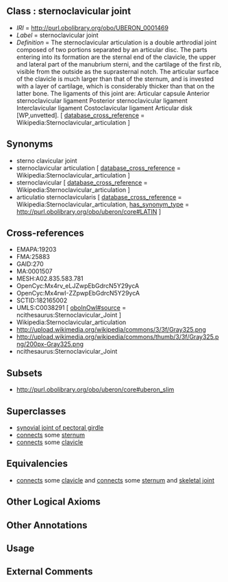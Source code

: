 
## Class : sternoclavicular joint

 * *IRI* = http://purl.obolibrary.org/obo/UBERON_0001469
 * *Label* = sternoclavicular joint
 * *Definition* = The sternoclavicular articulation is a double arthrodial joint composed of two portions separated by an articular disc. The parts entering into its formation are the sternal end of the clavicle, the upper and lateral part of the manubrium sterni, and the cartilage of the first rib, visible from the outside as the suprasternal notch. The articular surface of the clavicle is much larger than that of the sternum, and is invested with a layer of cartilage, which is considerably thicker than that on the latter bone. The ligaments of this joint are: Articular capsule Anterior sternoclavicular ligament Posterior sternoclavicular ligament Interclavicular ligament Costoclavicular ligament Articular disk [WP,unvetted]. [ [database_cross_reference](../../ef/oboInOwl#hasDbXref.md) = Wikipedia:Sternoclavicular_articulation ]

## Synonyms

 * sterno clavicular joint
 * sternoclavicular articulation [ [database_cross_reference](../../ef/oboInOwl#hasDbXref.md) = Wikipedia:Sternoclavicular_articulation ]
 * sternoclavicular [ [database_cross_reference](../../ef/oboInOwl#hasDbXref.md) = Wikipedia:Sternoclavicular_articulation ]
 * articulatio sternoclavicularis [ [database_cross_reference](../../ef/oboInOwl#hasDbXref.md) = Wikipedia:Sternoclavicular_articulation, [has_synonym_type](../../pe/oboInOwl#hasSynonymType.md) = http://purl.obolibrary.org/obo/uberon/core#LATIN ]

## Cross-references

 * EMAPA:19203
 * FMA:25883
 * GAID:270
 * MA:0001507
 * MESH:A02.835.583.781
 * OpenCyc:Mx4rv_eLJZwpEbGdrcN5Y29ycA
 * OpenCyc:Mx4rwI-ZZpwpEbGdrcN5Y29ycA
 * SCTID:182165002
 * UMLS:C0038291 [ [oboInOwl#source](../../ce/oboInOwl#source.md) = ncithesaurus:Sternoclavicular_Joint ]
 * Wikipedia:Sternoclavicular_articulation
 * http://upload.wikimedia.org/wikipedia/commons/3/3f/Gray325.png
 * http://upload.wikimedia.org/wikipedia/commons/thumb/3/3f/Gray325.png/200px-Gray325.png
 * ncithesaurus:Sternoclavicular_Joint

## Subsets

 * http://purl.obolibrary.org/obo/uberon/core#uberon_slim

## Superclasses

 * [synovial joint of pectoral girdle](../../UBERON/08/UBERON_0011108.md)
 * [connects](../../ts/core#connects.md) some [sternum](../../UBERON/75/UBERON_0000975.md)
 * [connects](../../ts/core#connects.md) some [clavicle](../../UBERON/05/UBERON_0001105.md)

## Equivalencies

 * [connects](../../ts/core#connects.md) some [clavicle](../../UBERON/05/UBERON_0001105.md) and [connects](../../ts/core#connects.md) some [sternum](../../UBERON/75/UBERON_0000975.md) and [skeletal joint](../../UBERON/82/UBERON_0000982.md)

## Other Logical Axioms


## Other Annotations


## Usage


## External Comments

